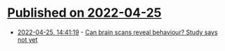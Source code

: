 # [Published on 2022-04-25](index.md)

* [2022-04-25, 14:41:19](https://news.ycombinator.com/item?id=31155527) - [Can brain scans reveal behaviour? Study says not yet](https://www.nature.com/articles/d41586-022-00767-3)
